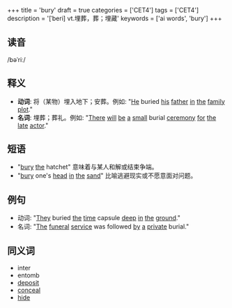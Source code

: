 +++
title = 'bury'
draft = true
categories = ['CET4']
tags = ['CET4']
description = '[ˈberi] vt.埋葬，葬；埋藏'
keywords = ['ai words', 'bury']
+++

## 读音
/bəˈriː/

## 释义
- **动词**: 将（某物）埋入地下；安葬。例如: "[He](/zh/post/he/) buried [his](/zh/post/his/) [father](/zh/post/father/) [in](/zh/post/in/) [the](/zh/post/the/) [family](/zh/post/family/) [plot](/zh/post/plot/)."
- **名词**: 埋葬；葬礼。例如: "[There](/zh/post/there/) [will](/zh/post/will/) [be](/zh/post/be/) [a](/zh/post/a/) [small](/zh/post/small/) burial [ceremony](/zh/post/ceremony/) [for](/zh/post/for/) [the](/zh/post/the/) [late](/zh/post/late/) [actor](/zh/post/actor/)."

## 短语
- "[bury](/zh/post/bury/) [the](/zh/post/the/) hatchet" 意味着与某人和解或结束争端。
- "[bury](/zh/post/bury/) one's [head](/zh/post/head/) [in](/zh/post/in/) [the](/zh/post/the/) [sand](/zh/post/sand/)" 比喻逃避现实或不愿意面对问题。

## 例句
- 动词: "[They](/zh/post/they/) buried [the](/zh/post/the/) [time](/zh/post/time/) capsule [deep](/zh/post/deep/) [in](/zh/post/in/) [the](/zh/post/the/) [ground](/zh/post/ground/)."
- 名词: "[The](/zh/post/the/) [funeral](/zh/post/funeral/) [service](/zh/post/service/) was followed [by](/zh/post/by/) [a](/zh/post/a/) [private](/zh/post/private/) burial."

## 同义词
- inter
- entomb
- [deposit](/zh/post/deposit/)
- [conceal](/zh/post/conceal/)
- [hide](/zh/post/hide/)
